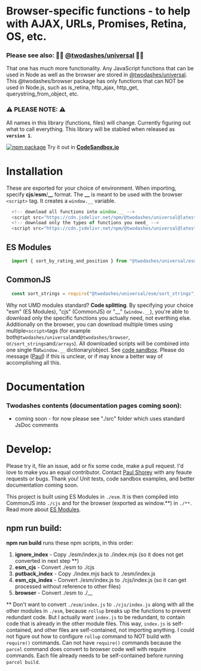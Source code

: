 # Browser-specific functions - to help with AJAX, URLs, Promises, Retina, OS, etc.

### Please see also: 📙🚀 [@twodashes/universal](#) 📙🚀

That one has much more functionality. Any JavaScript functions that can be used in Node as well as the browser are stored in [@twodashes/universal](#). This @twodashes/browser package has only functions that can NOT be used in Node.js, such as is_retina, http_ajax, http_get, querystring_from_object, etc.

### ⚠️ PLEASE NOTE: ⚠️

All names in this library (functions, files) will change. Currently figuring out what to call everything. This library will be stabled when released as **`version 1`**.

[![npm package](https://img.shields.io/npm/v/@twodashes/browser.svg)](https://www.npmjs.com/package/@twodashes/browser)
Try it out in **[CodeSandbox.io](https://codesandbox.io/s/twodashes-universal-demo-2r4os)**

# Installation

These are exported for your choice of environment. When importing, specify **cjs**/**esm**/**\_\_** format. The **\_\_** is meant to be used with the browser `<script>` tag. It creates a `window.__` variable.

```JavaScript
  <!-- download all functions into window.__ -->
  <script src="https://cdn.jsdelivr.net/npm/@twodashes/universal@latest/__/index.js"></script>
  <!-- download only the types of functions you need_ -->
  <script src="https://cdn.jsdelivr.net/npm/@twodashes/universal@latest/__/sort_strings.js"></script>
```

## ES Modules

```JavaScript
  import { sort_by_rating_and_position } from "@twodashes/universal/esm/sort_strings"
```

## CommonJS

```JavaScript
  const sort_strings = require("@twodashes/universal/esm/sort_strings")
```

Why not UMD modules standard? **Code splitting**. By specifying your choice "esm" (ES Modules), "cjs" (CommonJS) or "\_\_" (`window.__`), you're able to download only the specific functions you actually need, not everthing else. Additionally on the browser, you can download multiple times using multiple`<script>`tags (for example both`@twodashes/universal`and`@twodashes/browser`, or`/sort_strings`and`/arrays`). All downloaded scripts will be combined into one single flat`window.__` dictionary/object. See [code sandbox](https://codesandbox.io/s/twodashes-universal-demo-2r4os). Please do message ([Paul](https://paulshorey.com)) if this is unclear, or if may know a better way of accomplishing all this.

# Documentation

### Twodashes contents (documentation pages coming soon):

- coming soon - for now please see "./src" folder which uses standard JsDoc comments

# Develop:

Please try it, file an issue, add or fix some code, make a pull request. I'd love to make you an equal contributor. Contact [Paul Shorey](https://paulshorey.com) with any feaute requests or bugs. Thank you! Unit tests, code sandbox examples, and better documentation coming soon.

This project is built using ES Modules in `./esm`. It is then compiled into CommonJS into `./cjs` and for the browser (exported as window.**) in `./**`. Read more about [ES Modules](https://nodejs.org/api/esm.html).

## npm run build:

**npm run build** runs these npm scripts, in this order:

1. **ignore_index** - Copy ./esm/index.js to ./index.mjs (so it does not get converted in next step \*\*)
2. **esm_cjs** - Convert ./esm to ./cjs
3. **putback_index** - Copy ./index.mjs back to ./esm/index.js
4. **esm_cjs_index** - Convert ./esm/index.js to ./cjs/index.js (so it can get processed without reference to other files)
5. **browser** - Convert ./esm to ./\_\_

\*\* Don't want to convert `./esm/index.js` to `./cjs/index.js` along with all the other modules in `./esm`, because `rollup` breaks up the functions to prevent redundant code. But I actually want `index.js` to be redundant, to contain code that is already in the other module files. This way, `index.js` is self-contained, and other files are self-contained, not importing anything. I could not figure out how to configure `rollup` command to NOT build with `require()` commands. Can not have `require()` commands because the `parcel` command does convert to browser code well with require commands. Each file already needs to be self-contained before running `parcel build`.
